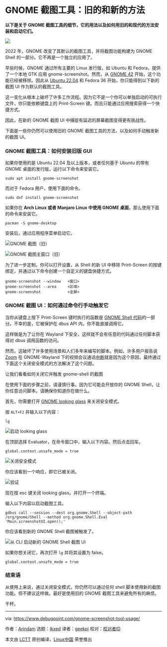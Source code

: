 [#]: subject: "GNOME Screenshot Tool: Old and New Methods"
[#]: via: "https://www.debugpoint.com/gnome-screenshot-tool-usage/"
[#]: author: "Arindam https://www.debugpoint.com/author/admin1/"
[#]: collector: "lkxed"
[#]: translator: "geekpi"
[#]: reviewer: " "
[#]: publisher: " "
[#]: url: " "

GNOME 截图工具：旧的和新的方法
======

**以下是关于 GNOME 截图工具的细节，它的用法以及如何用旧的和现代的方法安装和启动它们。**

![][1]

2022 年，GNOME 改变了其默认的截图工具，并将截图功能构建为 GNOME Shell 的一部分。它不再是一个独立的应用了。

早些时候，GNOME 通过所有主要的 Linux 发行版，如 Ubuntu 和 Fedora，提供了一个本地 GTK 应用 gnome-screenshot。然而，从 [GNOME 42][2] 开始，这个功能已经被移除。因此从 [Ubuntu 22.04][3] 和 Fedora 36 开始，你只能得到以下新的截图 UI 作为默认的截图工具。

这一变化从根本上破坏了许多工作流程。因为它不是一个你可以单独启动的可执行文件，你只能依赖键盘上的 Print-Screen 键。而且只能通过应用搜索获得一个快捷方式。

因此，在新的 GNOME 截图 UI 中捕捉有延迟的屏幕截图变得更有挑战性。

下面是一些你仍然可以使用旧的 GNOME 截图工具的方法，以及如何手动触发新的截图 UI。

### GNOME 截图工具：如何安装旧版 GUI

如果你使用的是 Ubuntu 22.04 及以上版本，或者任何基于 Ubuntu 的带有 GNOME 桌面的发行版，运行以下命令来安装它。

```
sudo apt install gnome-screenshot
```

而对于 Fedora 用户，使用下面的命令。

```
sudo dnf install gnome-screenshot
```

如果你在 **Arch Linux 或者 Manjaro Linux 中使用 GNOME 桌面**，那么使用下面的命令来安装它。

```
pacman -S gnome-desktop
```

安装后，通过应用程序菜单启动它。

![GNOME 截图（旧）][4]

![GNOME 截图主窗口（旧）][5]

为了进一步定制，你可以打开设置，从 Shell 的新 UI 中移除 Print-Screen 的按键绑定，并通过以下命令创建一个自定义的键盘快捷方式。

```
gnome-screenshot --window   <窗口>
gnome-screenshot --area     <区域>
gnome-screenshot            <全屏>
```

### GNOME 截图 UI：如何通过命令行手动触发它

当你从键盘上按下 Print-Screen 键时执行的函数是 [GNOME Shell 代码][6]的一部分。不幸的是，它被保护在 dbus API 内，你不能直接调用它。

这样做是为了让你在 Wayland 下安全，这样就不会有任意的代码通过任何脚本获得对 dbus 调用函数的访问。

然而，这破坏了许多使用场景和人们多年来编写的脚本。例如，许多用户报告说 [Zoom][7] 在 GNOME-Wayland 下的视频会议通话[中断][8]就是因为这个原因，最终通过下面这个关闭安全模式的方法解决了这个问题。

让我们看看如何关闭它并触发 gnome-shell 的截图

在使用下面的步骤之前，请谨慎行事。因为它可能会开放你的 GNOME Shell，让你任意访问脚本。请确保你知道你在做什么。

首先，你需要打开 [GNOME looking glass][9] 来关闭安全模式。

按 `ALT+F2` 并输入以下内容：

```
lg
```

![启动 looking glass][10]

在顶部选择 Evaluator，在命令窗口中，输入以下内容。然后点击回车。

```
global.context.unsafe_mode = true
```

![关闭安全模式][11]

你应该看到一个响应，即它已被关闭。

![验证][12]

现在按 esc 键关闭 looking glass。并打开一个终端。

输入以下内容以启动截图工具。

```
gdbus call --session --dest org.gnome.Shell --object-path /org/gnome/Shell --method org.gnome.Shell.Eval 'Main.screenshotUI.open();'
```

你应该看到新的 GNOME Shell 截图被触发了。

![从 CLI 启动新的 GNOME Shell 截图 UI][13]

如果你想关闭它，再次打开 `lg` 并将其设置为 false。

```
global.context.unsafe_mode = true
```

### 结束语

从使用上来说，通过关闭安全模式，你仍然可以通过任何 shell 脚本使用新的截图功能。但不建议这样做。最好是使用旧的 GNOME 截图工具来避免所有的麻烦。

干杯。

--------------------------------------------------------------------------------

via: https://www.debugpoint.com/gnome-screenshot-tool-usage/

作者：[Arindam][a]
选题：[lkxed][b]
译者：[geekpi](https://github.com/geekpi)
校对：[校对者ID](https://github.com/校对者ID)

本文由 [LCTT](https://github.com/LCTT/TranslateProject) 原创编译，[Linux中国](https://linux.cn/) 荣誉推出

[a]: https://www.debugpoint.com/author/admin1/
[b]: https://github.com/lkxed
[1]: https://www.debugpoint.com/wp-content/uploads/2023/01/gnome-sc1-1.jpg
[2]: https://www.debugpoint.com/gnome-42/
[3]: https://www.debugpoint.com/ubuntu-22-04-review/
[4]: https://www.debugpoint.com/wp-content/uploads/2023/01/GNOME-Screenshot-old.jpg
[5]: https://www.debugpoint.com/wp-content/uploads/2023/01/GNOME-Screenshot-main-window-old.jpg
[6]: https://gitlab.gnome.org/GNOME/gnome-shell/-/blob/main/js/ui/screenshot.js#L2210
[7]: https://www.debugpoint.com/zoom-install-linux-ubuntu-download/
[8]: https://community.zoom.com/t5/Meetings/Wayland-screen-sharing-broken-with-GNOME-41-on-Fedora-35/m-p/22539
[9]: https://wiki.gnome.org/Projects/GnomeShell/LookingGlass
[10]: https://www.debugpoint.com/wp-content/uploads/2023/01/Launch-looking-glass.jpg
[11]: https://www.debugpoint.com/wp-content/uploads/2023/01/Turn-off-safe-mode.jpg
[12]: https://www.debugpoint.com/wp-content/uploads/2023/01/Verification.jpg
[13]: https://www.debugpoint.com/wp-content/uploads/2023/01/Launch-new-GNOME-Shell-Screenshot-UI-from-CLI.jpg

